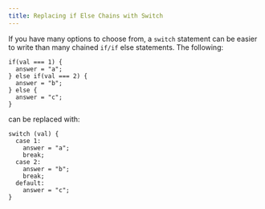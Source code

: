 ```yaml
---
title: Replacing if Else Chains with Switch
---
```

If you have many options to choose from, a `switch` statement can be easier to write than many chained `if/if` else statements. The following:

    if(val === 1) {
      answer = "a";
    } else if(val === 2) {
      answer = "b";
    } else {
      answer = "c";
    }

can be replaced with:

    switch (val) {
      case 1:
        answer = "a";
        break;
      case 2:
        answer = "b";
        break;
      default:
        answer = "c";
    }